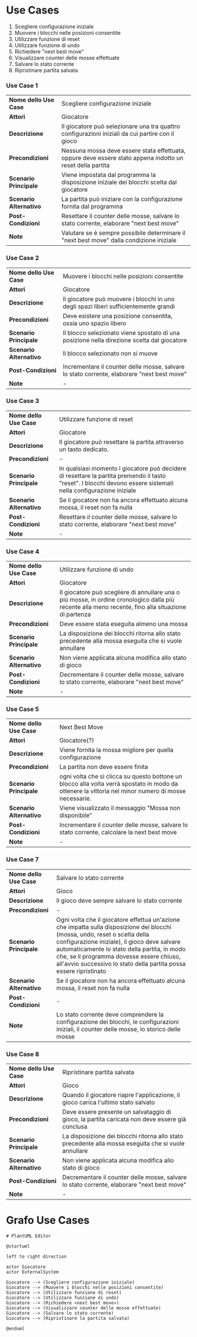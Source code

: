 # Use Cases
1. Scegliere configurazione iniziale
2. Muovere i blocchi nelle posizioni consentite
3. Utilizzare funzione di reset
4. Utilizzare funzione di undo
5. Richiedere "next best move"
6. Visualizzare counter delle mosse effettuate
7. Salvare lo stato corrente
8. Ripristinare partita salvata

### Use Case 1
<table>
  <tr>
    <td><b>Nome dello Use Case</b>
    <td>Scegliere configurazione iniziale</td>
  </tr>
  <tr>
    <td><b>Attori</b></td>
    <td>Giocatore</td>
  </tr>
  <tr>
    <td><b>Descrizione</b></td>
    <td>Il giocatore può selezionare una tra quattro configurazioni iniziali da cui partire con il gioco</td>
  </tr>
  <tr>
    <td><b>Precondizioni</b></td>
    <td>Nessuna mossa deve essere stata effettuata, oppure deve essere stato appena indotto un reset della partita</td>
  </tr>
  <tr>
    <td><b>Scenario Principale</b></td>
    <td>Viene impostata dal programma la disposizione iniziale dei blocchi scelta dal giocatore</td>
  </tr>
  <tr>
    <td><b>Scenario Alternativo</b></td>
    <td>La partita può iniziare con la configurazione fornita dal programma</td>
  </tr>
  <tr>
    <td><b>Post-Condizioni</b></td>
    <td>Resettare il counter delle mosse, salvare lo stato corrente, elaborare "next best move"</td>
  </tr>
    <tr>
    <td><b>Note</b></td>
    <td>Valutare se è sempre possibile determinare il "next best move" dalla condizione iniziale</td>
  </tr>
</table>

### Use Case 2
<table>
  <tr>
    <td><b>Nome dello Use Case</b>
    <td>Muovere i blocchi nelle posizioni consentite</td>
  </tr>
  <tr>
    <td><b>Attori</b></td>
    <td>Giocatore</td>
  </tr>
  <tr>
    <td><b>Descrizione</b></td>
    <td>Il giocatore può muovere i blocchi in uno degli spazi liberi sufficientemente grandi</td>
  </tr>
  <tr>
    <td><b>Precondizioni</b></td>
    <td>Deve esistere una posizione consentita, ossia uno spazio libero</td>
  </tr>
  <tr>
    <td><b>Scenario Principale</b></td>
    <td>Il blocco selezionato viene spostato di una posizione nella direzione scelta dal giocatore</td>
  </tr>
  <tr>
    <td><b>Scenario Alternativo</b></td>
    <td>Il blocco selezionato non si muove</td>
  </tr>
  <tr>
    <td><b>Post-Condizioni</b></td>
    <td>Incrementare il counter delle mosse, salvare lo stato corrente, elaborare "next best move"</td>
  </tr>
    <tr>
    <td><b>Note</b></td>
    <td>-</td>
  </tr>
</table>

### Use Case 3
<table>
  <tr>
    <td><b>Nome dello Use Case</b>
    <td>Utilizzare funzione di reset</td>
  </tr>
  <tr>
    <td><b>Attori</b></td>
    <td>Giocatore</td>
  </tr>
  <tr>
    <td><b>Descrizione</b></td>
    <td>Il giocatore può resettare la partita attraverso un tasto dedicato. </td>
  </tr>
  <tr>
    <td><b>Precondizioni</b></td>
    <td>-</td>
  </tr>
  <tr>
    <td><b>Scenario Principale</b></td>
    <td>In qualsiasi momento l giocatore può decidere di resettare la partita premendo il tasto "reset". I blocchi devono essere sistemati nella configurazione iniziale</td>
  </tr>
  <tr>
    <td><b>Scenario Alternativo</b></td>
    <td>Se il giocatore non ha ancora effettuato alcuna mossa, il reset non fa nulla </td>
  </tr>
  <tr>
    <td><b>Post-Condizioni</b></td>
    <td>Resettare il counter delle mosse, salvare lo stato corrente, elaborare "next best move"</td>
  </tr>
    <tr>
    <td><b>Note</b></td>
    <td>-</td>
  </tr>
</table>

### Use Case 4
<table>
  <tr>
    <td><b>Nome dello Use Case</b>
    <td>Utilizzare funzione di undo</td>
  </tr>
  <tr>
    <td><b>Attori</b></td>
    <td>Giocatore</td>
  </tr>
  <tr>
    <td><b>Descrizione</b></td>
    <td>Il giocatore può scegliere di annullare una o più mosse, in ordine cronologico dalla più recente alla meno recente, fino alla situazione di partenza</td>
  </tr>
  <tr>
    <td><b>Precondizioni</b></td>
    <td>Deve essere stata eseguita almeno una mossa</td>
  </tr>
  <tr>
    <td><b>Scenario Principale</b></td>
    <td>La disposizione dei blocchi ritorna allo stato precedente alla mossa eseguita che si vuole annullare</td>
  </tr>
  <tr>
    <td><b>Scenario Alternativo</b></td>
    <td>Non viene applicata alcuna modifica allo stato di gioco</td>
  </tr>
  <tr>
    <td><b>Post-Condizioni</b></td>
    <td>Decrementare il counter delle mosse, salvare lo stato corrente, elaborare "next best move"</td>
  </tr>
    <tr>
    <td><b>Note</b></td>
    <td>-</td>
  </tr>
</table>

### Use Case 5
<table>
  <tr>
    <td><b>Nome dello Use Case</b>
    <td>Next Best Move</td>
  </tr>
  <tr>
    <td><b>Attori</b></td>
    <td>Giocatore(?)</td>
  </tr>
  <tr>
    <td><b>Descrizione</b></td>
    <td>Viene fornita la mossa migliore per quella configurazione</td>
  </tr>
  <tr>
    <td><b>Precondizioni</b></td>
    <td>La partita non deve essere finita</td>
  </tr>
  <tr>
    <td><b>Scenario Principale</b></td>
    <td>ogni volta che si clicca su questo bottone un blocco alla volta verrà spostato in modo da ottenere la vittoria nel minor numero di mosse necessarie.</td>
  </tr>
  <tr>
    <td><b>Scenario Alternativo</b></td>
    <td>Viene visualizzato il messaggio "Mossa non disponibile"</td>
  </tr>
  <tr>
    <td><b>Post-Condizioni</b></td>
    <td>Incrementare il counter delle mosse, salvare lo stato corrente, calcolare la next best move</td>
  </tr>
    <tr>
    <td><b>Note</b></td>
    <td>-</td>
  </tr>
</table>

### Use Case 7
<table>
  <tr>
    <td><b>Nome dello Use Case</b>
    <td>Salvare lo stato corrente</td>
  </tr>
  <tr>
    <td><b>Attori</b></td>
    <td>Gioco</td>
  </tr>
  <tr>
    <td><b>Descrizione</b></td>
    <td>Il gioco deve sempre salvare lo stato corrente </td>
  </tr>
  <tr>
    <td><b>Precondizioni</b></td>
    <td>-</td>
  </tr>
  <tr>
    <td><b>Scenario Principale</b></td>
    <td>Ogni volta che il giocatore effettua un'azione che impatta sulla disposizione dei blocchi (mossa, undo, reset o scelta della configurazione iniziale), il gioco deve salvare automaticamente lo stato della partita, in modo che, se il programma dovesse essere chiuso, all'avvio successivo lo stato della partita possa essere ripristinato</td>
  </tr>
  <tr>
    <td><b>Scenario Alternativo</b></td>
    <td>Se il giocatore non ha ancora effettuato alcuna mossa, il reset non fa nulla </td>
  </tr>
  <tr>
    <td><b>Post-Condizioni</b></td>
    <td>-</td>
  </tr>
    <tr>
    <td><b>Note</b></td>
    <td>Lo stato corrente deve comprendere la configurazione dei blocchi, le configurazioni iniziali, il counter delle mosse, lo storico delle mosse</td>
  </tr>
</table>

### Use Case 8
<table>
  <tr>
    <td><b>Nome dello Use Case</b>
    <td>Ripristinare partita salvata</td>
  </tr>
  <tr>
    <td><b>Attori</b></td>
    <td>Gioco</td>
  </tr>
  <tr>
    <td><b>Descrizione</b></td>
    <td>Quando il giocatore riapre l'applicazione, il gioco carica l'ultimo stato salvato</td>
  </tr>
  <tr>
    <td><b>Precondizioni</b></td>
    <td>Deve essere presente un salvataggio di gioco, la partita caricata non deve essere già conclusa</td>
  </tr>
  <tr>
    <td><b>Scenario Principale</b></td>
    <td>La disposizione dei blocchi ritorna allo stato precedente alla mossa eseguita che si vuole annullare</td>
  </tr>
  <tr>
    <td><b>Scenario Alternativo</b></td>
    <td>Non viene applicata alcuna modifica allo stato di gioco</td>
  </tr>
  <tr>
    <td><b>Post-Condizioni</b></td>
    <td>Decrementare il counter delle mosse, salvare lo stato corrente, elaborare "next best move"</td>
  </tr>
    <tr>
    <td><b>Note</b></td>
    <td>-</td>
  </tr>
</table>

# Grafo Use Cases
```plantuml
# PlantUML Editor

@startuml

left to right direction

actor Giocatore
actor ExternalSystem

Giocatore --> (Scegliere configurazione iniziale)
Giocatore --> (Muovere i blocchi nelle posizioni consentite)
Giocatore --> (Utilizzare funzione di reset)
Giocatore --> (Utilizzare funzione di undo)
Giocatore --> (Richiedere «next best move»)
Giocatore --> (Visualizzare counter delle mosse effettuate)
Giocatore --> (Salvare lo stato corrente)
Giocatore --> (Ripristinare la partita salvata)

@enduml
```

